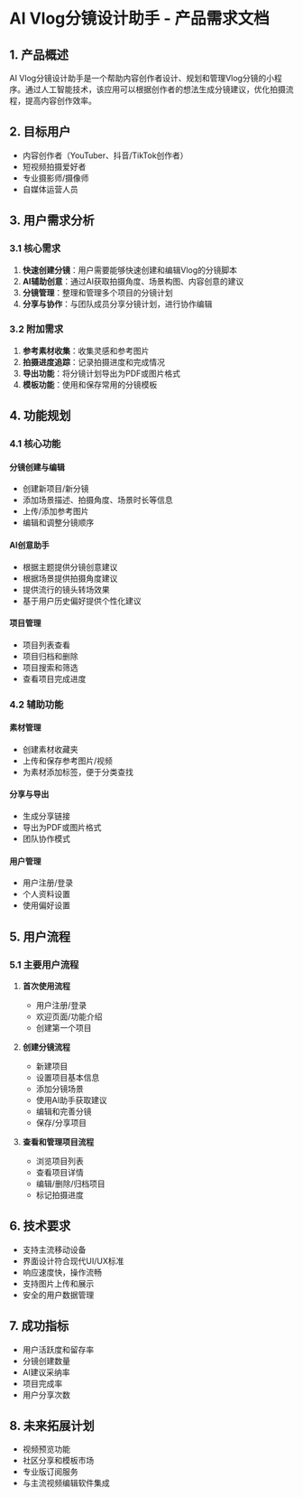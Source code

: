 # AI Vlog分镜设计助手 - 产品需求文档

## 1. 产品概述

AI Vlog分镜设计助手是一个帮助内容创作者设计、规划和管理Vlog分镜的小程序。通过人工智能技术，该应用可以根据创作者的想法生成分镜建议，优化拍摄流程，提高内容创作效率。

## 2. 目标用户

- 内容创作者（YouTuber、抖音/TikTok创作者）
- 短视频拍摄爱好者
- 专业摄影师/摄像师
- 自媒体运营人员

## 3. 用户需求分析

### 3.1 核心需求

1. **快速创建分镜**：用户需要能够快速创建和编辑Vlog的分镜脚本
2. **AI辅助创意**：通过AI获取拍摄角度、场景构图、内容创意的建议
3. **分镜管理**：整理和管理多个项目的分镜计划
4. **分享与协作**：与团队成员分享分镜计划，进行协作编辑

### 3.2 附加需求

1. **参考素材收集**：收集灵感和参考图片
2. **拍摄进度追踪**：记录拍摄进度和完成情况
3. **导出功能**：将分镜计划导出为PDF或图片格式
4. **模板功能**：使用和保存常用的分镜模板

## 4. 功能规划

### 4.1 核心功能

#### 分镜创建与编辑
- 创建新项目/新分镜
- 添加场景描述、拍摄角度、场景时长等信息
- 上传/添加参考图片
- 编辑和调整分镜顺序

#### AI创意助手
- 根据主题提供分镜创意建议
- 根据场景提供拍摄角度建议
- 提供流行的镜头转场效果
- 基于用户历史偏好提供个性化建议

#### 项目管理
- 项目列表查看
- 项目归档和删除
- 项目搜索和筛选
- 查看项目完成进度

### 4.2 辅助功能

#### 素材管理
- 创建素材收藏夹
- 上传和保存参考图片/视频
- 为素材添加标签，便于分类查找

#### 分享与导出
- 生成分享链接
- 导出为PDF或图片格式
- 团队协作模式

#### 用户管理
- 用户注册/登录
- 个人资料设置
- 使用偏好设置

## 5. 用户流程

### 5.1 主要用户流程

1. **首次使用流程**
   - 用户注册/登录
   - 欢迎页面/功能介绍
   - 创建第一个项目

2. **创建分镜流程**
   - 新建项目
   - 设置项目基本信息
   - 添加分镜场景
   - 使用AI助手获取建议
   - 编辑和完善分镜
   - 保存/分享项目

3. **查看和管理项目流程**
   - 浏览项目列表
   - 查看项目详情
   - 编辑/删除/归档项目
   - 标记拍摄进度

## 6. 技术要求

- 支持主流移动设备
- 界面设计符合现代UI/UX标准
- 响应速度快，操作流畅
- 支持图片上传和展示
- 安全的用户数据管理

## 7. 成功指标

- 用户活跃度和留存率
- 分镜创建数量
- AI建议采纳率
- 项目完成率
- 用户分享次数

## 8. 未来拓展计划

- 视频预览功能
- 社区分享和模板市场
- 专业版订阅服务
- 与主流视频编辑软件集成 